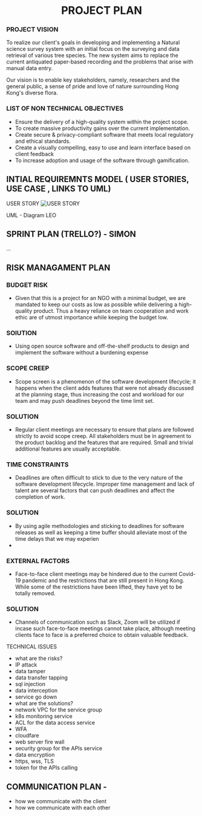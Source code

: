 # <div align="center">PROJECT PLAN</div>

### PROJECT VISION
To realize our client's goals in developing and implementing a Natural science survey system with an initial focus on the surveying and data retrieval of various tree species. The new system aims to replace the current antiquated paper-based recording and the problems that arise with manual data entry. 

Our vision is to enable key stakeholders, namely, researchers and the general public, a sense of pride and love of nature surrounding Hong Kong's diverse flora.

### LIST OF NON TECHNICAL OBJECTIVES
- Ensure the delivery of a high-quality system within the project scope.
- To create massive productivity gains over the current implementation.
- Create secure & privacy-compliant software that meets local regulatory and ethical standards.
- Create a visually compelling, easy to use and learn interface based on client feedback
- To increase adoption and usage of the software through gamification.


## INTIAL REQUIREMNTS MODEL  ( USER STORIES, USE CASE , LINKS TO UML)
USER STORY
![USER STORY](https://github.com/hkuspace-pu/project-submission-group-10-HKNatureWatch/blob/c02a0ee0fea9570e868184a29da3c9d08487cd33/ProjectDocs/group%20project%20prouct%20plan%20user%20story.jpg)


UML - Diagram LEO

## SPRINT PLAN (TRELLO?) - SIMON
...

## RISK MANAGAMENT PLAN

### BUDGET RISK
  - Given that this is a project for an NGO with a minimal budget, we are mandated to keep our costs as low as possible while delivering a high-quality product. Thus a heavy reliance on team cooperation and work ethic are of utmost importance while keeping the budget low.

### SOlUTION
   - Using open source software and off-the-shelf products to design and implement the software without a burdening expense

### SCOPE CREEP
  - Scope screen is a phenomenon of the software development lifecycle; it happens when the client adds features that were not already discussed at the planning stage, thus increasing the cost and workload for our team and may push deadlines beyond the time limit set.

### SOLUTION
  - Regular client meetings are necessary to ensure that plans are followed strictly to avoid scope creep. All stakeholders must be in agreement to the product backlog and the features that are required. Small and trivial additional features are usually acceptable.

### TIME CONSTRAINTS
  - Deadlines are often difficult to stick to due to the very nature of the software development lifecycle. Improper time management and lack of talent are several factors that can push deadlines and affect the completion of work.

### SOLUTION
 - By using agile methodologies and sticking to deadlines for software releases as well as keeping a time buffer should alleviate most of the time delays that we may experien
 - 
### EXTERNAL FACTORS
  - Face-to-face client meetings may be hindered due to the current Covid-19 pandemic and the restrictions that are still present in Hong Kong. While some of the restrictions have been lifted, they have yet to be totally removed.
### SOLUTION
  - Channels of communication such as Slack, Zoom will be utilized if incase such face-to-face meetings cannot take place, although meeting clients face to face is a preferred choice to obtain valuable feedback.
  
    
    
    
    
 TECHNICAL ISSUES
 
    
- what are the risks?
- IP attack
- data tamper
- data transfer tapping
- sql injection
- data interception
- service go down
- what are the solutions?
- network VPC for the service group
- k8s monitoring service
- ACL for the data access service
- WFA
- cloudfare
- web server fire wall
- security group for the APIs service
- data encryption
- https, wss, TLS
- token for the APIs calling 
## COMMUNICATION PLAN - 

- how we communicate  with the client
-  how we communicate with each other


